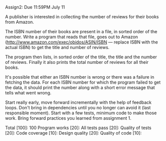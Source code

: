 Assign2: Due 11:59PM July 11

A publisher is interested in collecting the number of reviews for their books from Amazon. 

The ISBN number of their books are present in a file, in sorted order of the number. Write a program that reads that file, goes out to Amazon (http://www.amazon.com/exec/obidos/ASIN/ISBN — replace ISBN with the actual ISBN) to get the title and number of reviews. 

The program then lists, in sorted order of the title, the title and the number of reviews. Finally it also prints the total number of reviews for all their books. 

It's possible that either an ISBN number is wrong or there was a failure in fetching the data. For each ISBN number for which the program failed to get the data, it should print the number along with a short error message that tells what went wrong.

Start really early, move forward incrementally with the help of feedback loops.
Don't bring in dependencies until you no longer can avoid it (last responsible
moment). Start with a few tests, minimum code to make those work. Bring forward
practices you learned from assignment 1.

Total [100]: 100
Program works [20]:
All tests pass [20]:
Quality of tests [20]:
Code coverage [10]:
Design quality [20]:
Quality of code [10]:
